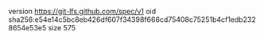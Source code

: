 version https://git-lfs.github.com/spec/v1
oid sha256:e54e14c5bc8eb426df607f34398f666cd75408c75251b4cf1edb2328654e53e5
size 575
